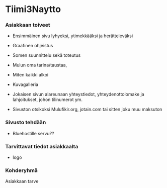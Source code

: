 # Tiimi3Naytto
### Asiakkaan toiveet

- Ensimmäinen sivu lyhyeksi, ytimekkääksi ja herätteleväksi

- Graafinen ohjeistus

- Somen suunnittelu sekä toteutus

- Mulun oma tarina/taustaa,

- Miten kaikki alkoi 

- Kuvagalleria

- Jokaisen sivun alareunaan yhteystiedot, yhteydenottolomake ja lahjoitukset, johon 	tilinumerot ym.

- Sivuston otsikoksi Mulufikir.org, jotain.com tai sitten joku muu maksuton

### Sivusto tehdään 

- Bluehostille servu??

### Tarvittavat tiedot asiakkaalta

- logo

### Kohderyhmä

Asiakkaan tarve
